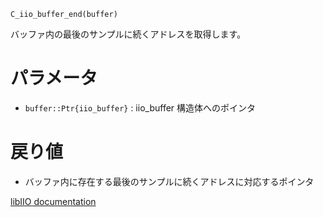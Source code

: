 ```
C_iio_buffer_end(buffer)
```

バッファ内の最後のサンプルに続くアドレスを取得します。

# パラメータ

  * `buffer::Ptr{iio_buffer}` : iio_buffer 構造体へのポインタ

# 戻り値

  * バッファ内に存在する最後のサンプルに続くアドレスに対応するポインタ

[libIIO documentation](https://analogdevicesinc.github.io/libiio/master/libiio/group__Buffer.html#gab5300f917bbdfc5dafc093a60138f131)
